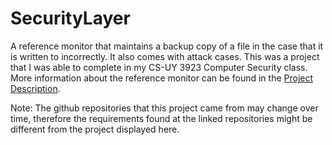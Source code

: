# SecurityLayer
A reference monitor that maintains a backup copy of a file in the case that it is written to incorrectly. It also comes with attack cases. This was a project that I was able to complete in my CS-UY 3923 Computer Security class. More information about the reference monitor can be found in the [Project Description](Spring_2021_RePy_Project_Description.pdf).

Note: The github repositories that this project came from may change over time, therefore the requirements found at the linked repositories might be different from the project displayed here.

